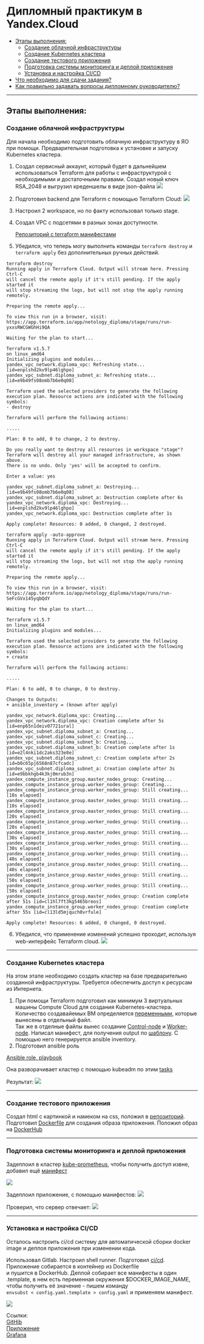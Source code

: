 # Дипломный практикум в Yandex.Cloud
  * [Этапы выполнения:](#этапы-выполнения)
     * [Создание облачной инфраструктуры](#создание-облачной-инфраструктуры)
     * [Создание Kubernetes кластера](#создание-kubernetes-кластера)
     * [Создание тестового приложения](#создание-тестового-приложения)
     * [Подготовка cистемы мониторинга и деплой приложения](#подготовка-cистемы-мониторинга-и-деплой-приложения)
     * [Установка и настройка CI/CD](#установка-и-настройка-cicd)
  * [Что необходимо для сдачи задания?](#что-необходимо-для-сдачи-задания)
  * [Как правильно задавать вопросы дипломному руководителю?](#как-правильно-задавать-вопросы-дипломному-руководителю)

---
## Этапы выполнения:


### Создание облачной инфраструктуры

Для начала необходимо подготовить облачную инфраструктуру в ЯО при помощи.
Предварительная подготовка к установке и запуску Kubernetes кластера.

1. Создал сервисный аккаунт, который будет в дальнейшем использоваться Terraform для работы с инфраструктурой с необходимыми и достаточными правами. Создал новый ключ RSA_2048 и выгрузил креденшелы в виде json-файла
   ![](https://github.com/omega-pasha/devops-diplom-yandexcloud/blob/main/snapshots/Снимок%20экрана%202023-10-03%20в%2020.39.02.png)
2. Подготовил backend для Terraform с помощью Terraform Cloud:
   ![](https://github.com/omega-pasha/devops-diplom-yandexcloud/blob/main/snapshots/Снимок%20экрана%202023-10-03%20в%2020.56.29.png)
3. Настроил 2 workspace, но по факту использовал только stage.
4. Создал VPC с подсетями в разных зонах доступности.
   
   [Репозиторий с terraform манифестами](https://github.com/omega-pasha/diploma/tree/main/terraform)
   
5. Убедился, что теперь могу выполнить команды `terraform destroy` и `terraform apply` без дополнительных ручных действий.
  ```
terraform destroy                                                                                                                                                                                       
Running apply in Terraform Cloud. Output will stream here. Pressing Ctrl-C
will cancel the remote apply if it's still pending. If the apply started it
will stop streaming the logs, but will not stop the apply running remotely.

Preparing the remote apply...

To view this run in a browser, visit:
https://app.terraform.io/app/netology_diploma/stage/runs/run-yxxsRWCGWGhHi9QA

Waiting for the plan to start...

Terraform v1.5.7
on linux_amd64
Initializing plugins and modules...
yandex_vpc_network.diploma_vpc: Refreshing state... [id=enplshd2kv9lp46lghpo]
yandex_vpc_subnet.diploma_subnet_a: Refreshing state... [id=e9b49fs08omb7b6e0q08]

Terraform used the selected providers to generate the following execution plan. Resource actions are indicated with the following symbols:
  - destroy

Terraform will perform the following actions:

.....

Plan: 0 to add, 0 to change, 2 to destroy.

Do you really want to destroy all resources in workspace "stage"?
  Terraform will destroy all your managed infrastructure, as shown above.
  There is no undo. Only 'yes' will be accepted to confirm.

  Enter a value: yes

yandex_vpc_subnet.diploma_subnet_a: Destroying... [id=e9b49fs08omb7b6e0q08]
yandex_vpc_subnet.diploma_subnet_a: Destruction complete after 6s
yandex_vpc_network.diploma_vpc: Destroying... [id=enplshd2kv9lp46lghpo]
yandex_vpc_network.diploma_vpc: Destruction complete after 1s

Apply complete! Resources: 0 added, 0 changed, 2 destroyed.
  ```
  ```
  terraform apply -auto-approve                                                                                                                                                                          
Running apply in Terraform Cloud. Output will stream here. Pressing Ctrl-C
will cancel the remote apply if it's still pending. If the apply started it
will stop streaming the logs, but will not stop the apply running remotely.

Preparing the remote apply...

To view this run in a browser, visit:
https://app.terraform.io/app/netology_diploma/stage/runs/run-SeFcGVx145yqbQdY

Waiting for the plan to start...

Terraform v1.5.7
on linux_amd64
Initializing plugins and modules...

Terraform used the selected providers to generate the following execution plan. Resource actions are indicated with the following symbols:
  + create

Terraform will perform the following actions:

.....

Plan: 6 to add, 0 to change, 0 to destroy.

Changes to Outputs:
  + ansible_inventory = (known after apply)

yandex_vpc_network.diploma_vpc: Creating...
yandex_vpc_network.diploma_vpc: Creation complete after 5s [id=enp65n1deiv07721ural]
yandex_vpc_subnet.diploma_subnet_a: Creating...
yandex_vpc_subnet.diploma_subnet_c: Creating...
yandex_vpc_subnet.diploma_subnet_b: Creating...
yandex_vpc_subnet.diploma_subnet_b: Creation complete after 1s [id=e2l4nki1dc2aks323e8e]
yandex_vpc_subnet.diploma_subnet_c: Creation complete after 2s [id=b0c65pj6568n87cfcadc]
yandex_vpc_subnet.diploma_subnet_a: Creation complete after 3s [id=e9bbkhgb4k3kj0mrub3n]
yandex_compute_instance_group.master_nodes_group: Creating...
yandex_compute_instance_group.worker_nodes_group: Creating...
yandex_compute_instance_group.worker_nodes_group: Still creating... [10s elapsed]
yandex_compute_instance_group.master_nodes_group: Still creating... [10s elapsed]
yandex_compute_instance_group.master_nodes_group: Still creating... [20s elapsed]
yandex_compute_instance_group.worker_nodes_group: Still creating... [20s elapsed]
yandex_compute_instance_group.master_nodes_group: Still creating... [30s elapsed]
yandex_compute_instance_group.worker_nodes_group: Still creating... [30s elapsed]
yandex_compute_instance_group.worker_nodes_group: Still creating... [40s elapsed]
yandex_compute_instance_group.master_nodes_group: Still creating... [40s elapsed]
yandex_compute_instance_group.master_nodes_group: Still creating... [50s elapsed]
yandex_compute_instance_group.worker_nodes_group: Still creating... [50s elapsed]
yandex_compute_instance_group.master_nodes_group: Creation complete after 51s [id=cl1hl7ft3kg5465breos]
yandex_compute_instance_group.worker_nodes_group: Creation complete after 55s [id=cl13ld5mjquch0vrfule]

Apply complete! Resources: 6 added, 0 changed, 0 destroyed.
  ```

6. Убедился, что применение изменений успешно проходит, используя web-интерфейс Terraform cloud.
   ![](https://github.com/omega-pasha/devops-diplom-yandexcloud/blob/main/snapshots/Снимок%20экрана%202023-10-03%20в%2021.13.50.png)

---
### Создание Kubernetes кластера

На этом этапе необходимо создать кластер на базе предварительно созданной инфраструктуры.   Требуется обеспечить доступ к ресурсам из Интернета.

1. При помощи Terraform подготовил как минимум 3 виртуальных машины Compute Cloud для создания Kubernetes-кластера. Количество создавайемых ВМ определяется [переменными](https://github.com/omega-pasha/diploma/blob/main/terraform/variables.tf), которые вынесены в отдельный файл.  
Так же в отделные файлы вынес создание [Control-node](https://github.com/omega-pasha/diploma/blob/main/terraform/master-instanses.tf) и [Worker-node](https://github.com/omega-pasha/diploma/blob/main/terraform/worker-instances.tf). Написал манифест, для получения output по [шаблону](https://github.com/omega-pasha/diploma/blob/main/terraform/templates/inventory.tpl). С помощью него генерируется ansible inventory.
2. Подготовил ansible роль

[Ansible role, playbook](https://github.com/omega-pasha/diploma/tree/main/ansible)

Она разворачивает кластер с помощью kubeadm по этим [tasks](https://github.com/omega-pasha/diploma/blob/main/ansible/install_k8s_kubeadm/tasks/main.yml) 
  
Результат:
![](https://github.com/omega-pasha/devops-diplom-yandexcloud/blob/main/snapshots/Снимок%20экрана%202023-10-03%20в%2021.39.14.png)

---
### Создание тестового приложения

Создал html с картинкой и намеком на css, положил в [репозиторий](https://github.com/omega-pasha/diploma/tree/main/docker). Подготовил [Dockerfile](https://github.com/omega-pasha/diploma/blob/main/docker/Dockerfile) для создания образа приложения. Положил образ на [DockerHub](https://hub.docker.com/repository/docker/pomortsevpavel/diploma/general)

---
### Подготовка cистемы мониторинга и деплой приложения

Задеплоил в кластер [kube-prometheus](https://github.com/prometheus-operator/kube-prometheus), чтобы получить доступ извне, добавил ещё [манифест](https://github.com/omega-pasha/diploma/blob/main/monitoring_service.yaml)

![](https://github.com/omega-pasha/devops-diplom-yandexcloud/blob/main/snapshots/Снимок%20экрана%202023-10-03%20в%2021.53.13.png)

Задеплоил приложение, с помощью манифестов:
![](https://github.com/omega-pasha/devops-diplom-yandexcloud/blob/main/snapshots/Снимок%20экрана%202023-10-03%20в%2022.04.39.png)

Проверил, что сервер отвечает:
![](https://github.com/omega-pasha/devops-diplom-yandexcloud/blob/main/snapshots/Снимок%20экрана%202023-10-03%20в%2022.02.40.png)

---
### Установка и настройка CI/CD

Осталось настроить ci/cd систему для автоматической сборки docker image и деплоя приложения при изменении кода.

Использовал Gitlab. Настроил shell runner. Подготовил [ci/cd](https://github.com/omega-pasha/diploma/blob/main/.gitlab-ci.yml). Приложение собирается в контейнер из Dockerfile  
и пушится в DockerHub. Деплой собирает все манифесты в один .template, в нем есть переменная окружения $DOCKER_IMAGE_NAME, чтобы получить её значение - пишем команду  
`envsubst < config.yaml.template > config.yaml` и применяем манифест.

![](https://github.com/omega-pasha/devops-diplom-yandexcloud/blob/main/snapshots/Снимок%20экрана%202023-10-03%20в%2022.19.17.png)

Ссылки:  
[GitHib](https://github.com/omega-pasha/diploma)  
[Приложение](http://51.250.45.252:30080)  
[Grafana](http://51.250.45.252:32000/)

